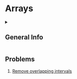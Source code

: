 # Arrays


<details>
  <summary><h2>General Info</h2></summary>

### Initializing Arrays

```java
String[] fruits = new String[] {"Apple", "Grape", "Peach"};
```

```java
String[] fruits = {"Apple", "Grape", "Peach"};
```

```java
int[] array = new int[10];
Arrays.fill(array, 1);
```

```java 
int[] copy = Arrays.copyOf(array, array.size());
```

</details>

## Problems

1. [Remove overlapping intervals](https://github.com/LenarBad/interview-questions/blob/main/arrays/remove-overlapping-intervals.java)

